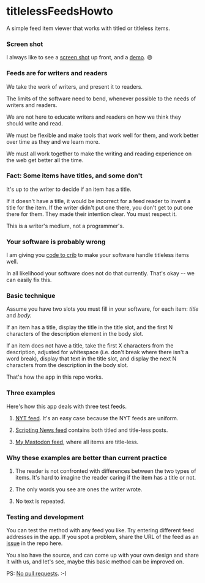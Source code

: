 # titlelessFeedsHowto

A simple feed item viewer that works with titled or titleless items. 

### Screen shot

I always like to see a <a href="http://scripting.com/images/2022/12/10/titleLessExample.png">screen shot</a> up front, and a <a href="http://scripting.com/code/titleless/?url=https%3A%2F%2Frss.nytimes.com%2Fservices%2Fxml%2Frss%2Fnyt%2FWorld.xml#">demo</a>. :smile:

### Feeds are for writers and readers

We take the work of writers, and present it to readers. 

The limits of the software need to bend, whenever possible to the needs of writers and readers. 

We are not here to educate writers and readers on how we think they should write and read. 

We must be flexible and make tools that work well for them, and work better over time as they and we learn more. 

We must all work together to make the writing and reading experience on the web get better all the time. 

### Fact: Some items have titles, and some don't

It's up to the writer to decide if an item has a title.

If it doesn't have a title, it would be incorrect for a feed reader to invent a title for the item. If the writer didn't put one there, you don't get to put one there for them. They made their intention clear. You must respect it. 

This is a writer's medium, not a programmer's.

### Your software is probably wrong

I am giving you <a href="https://github.com/scripting/titlelessFeedsHowto/blob/main/code.js">code to crib</a> to make your software handle titleless items well. 

In all likelihood your software does not do that currently. That's okay -- we can easily fix this.

### Basic technique

Assume you have two slots you must fill in your software, for each item: <i>title</i> and <i>body.</i>

If an item has a title, display the title in the title slot, and the first N characters of the description element in the body slot. 

If an item does not have a title, take the first X characters from the description, adjusted for whitespace (i.e. don't break where there isn't a word break), display that text in the title slot, and display the next N characters from the description in the body slot. 

That's how the app in this repo works.

### Three examples

Here's how this app deals with three test feeds. 

1. <a href="http://scripting.com/code/titleless/?url=https%3A%2F%2Frss.nytimes.com%2Fservices%2Fxml%2Frss%2Fnyt%2FWorld.xml#">NYT feed</a>. It's an easy case because the NYT feeds are uniform. 

2. <a href="http://scripting.com/code/titleless/?url=http%3A%2F%2Fscripting.com%2Frss.xml">Scripting News feed</a> contains both titled and title-less posts.

3. <a href="http://scripting.com/code/titleless/?url=https%3A%2F%2Fmastodon.social%2F%40davew.rss">My Mastodon feed</a>, where all items are title-less. 

### Why these examples are better than current practice

1. The reader is not confronted with differences between the two types of items. It's hard to imagine the reader caring if the item has a title or not.

2. The only words you see are ones the writer wrote. 

3. No text is repeated. 

### Testing and development

You can test the method with any feed you like. Try entering different feed addresses in the app. If you spot a problem, share the URL of the feed as an <a href="https://github.com/scripting/titlelessFeedsHowto/issues">issue</a> in the repo here. 

You also have the source, and can come up with your own design and share it with us, and let's see, maybe this basic method can be improved on. 

PS: <a href="http://scripting.com/2020/05/26/194558.html?title=bugReportsNotPullRequests">No pull requests</a>. :-)

